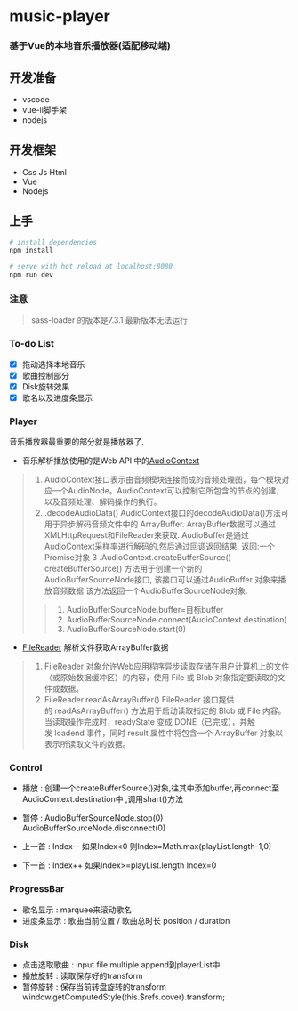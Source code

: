 # music-player

### 基于Vue的本地音乐播放器(适配移动端)

## 开发准备

- vscode
- vue-li脚手架
- nodejs

## 开发框架

- Css Js Html
- Vue
- Nodejs
## 上手

``` bash
# install dependencies
npm install

# serve with hot reload at localhost:8080
npm run dev

```
### 注意

> sass-loader 的版本是7.3.1 最新版本无法运行

### To-do List
- [x] 拖动选择本地音乐
- [x] 歌曲控制部分
- [x] Disk旋转效果
- [x] 歌名以及进度条显示

### Player
音乐播放器最重要的部分就是播放器了.

- 音乐解析播放使用的是Web API 中的[AudioContext](https://developer.mozilla.org/zh-CN/docs/Web/API/AudioContext) 
> 1. AudioContext接口表示由音频模块连接而成的音频处理图，每个模块对应一个AudioNode。AudioContext可以控制它所包含的节点的创建，以及音频处理、解码操作的执行。
> 2. .decodeAudioData()
AudioContext接口的decodeAudioData()方法可用于异步解码音频文件中的 ArrayBuffer. ArrayBuffer数据可以通过XMLHttpRequest和FileReader来获取. AudioBuffer是通过AudioContext采样率进行解码的,然后通过回调返回结果.
返回:一个Promise对象
> 3 .AudioContext.createBufferSource()
createBufferSource() 方法用于创建一个新的AudioBufferSourceNode接口, 该接口可以通过AudioBuffer 对象来播放音频数据
该方法返回一个AudioBufferSourceNode对象.
   >>1. AudioBufferSourceNode.buffer=目标buffer
   >>2. AudioBufferSourceNode.connect(AudioContext.destination)
   >>3. AudioBufferSourceNode.start(0)

- [FileReader](https://developer.mozilla.org/zh-CN/docs/Web/API/FileReader)  解析文件获取ArrayBuffer数据
>1. FileReader 对象允许Web应用程序异步读取存储在用户计算机上的文件（或原始数据缓冲区）的内容，使用 File 或 Blob 对象指定要读取的文件或数据。
>2. FileReader.readAsArrayBuffer()
FileReader 接口提供的 readAsArrayBuffer() 方法用于启动读取指定的 Blob 或 File 内容。当读取操作完成时，readyState 变成 DONE（已完成），并触发 loadend 事件，同时 result 属性中将包含一个 ArrayBuffer 对象以表示所读取文件的数据。

### Control 
- 播放 : 
创建一个createBufferSource()对象,往其中添加buffer,再connect至AudioContext.destination中 ,调用shart()方法

- 暂停 : 
AudioBufferSourceNode.stop(0)
AudioBufferSourceNode.disconnect(0)

- 上一首 : 
Index-- 如果Index<0 则Index=Math.max(playList.length-1,0)
- 下一首 : 
Index++ 如果Index>=playList.length Index=0

### ProgressBar
- 歌名显示 : 
marquee来滚动歌名
- 进度条显示 : 
歌曲当前位置 / 歌曲总时长  position / duration

### Disk
- 点击选取歌曲 : input file multiple  append到playerList中
- 播放旋转 : 读取保存好的transform
- 暂停旋转 : 保存当前转盘旋转的transform  window.getComputedStyle(this.$refs.cover).transform;

